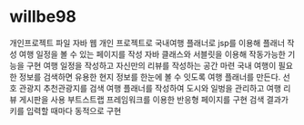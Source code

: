 # willbe98
개인프로젝트 파일 
자바 웹 개인 프로젝트로 국내여행 플래너로 jsp를 이용해 플래너 작성 여행 일정을 볼 수 있는 페이지를 작성 자바 클래스와 서블릿을 이용해 작동가능한 기능을 구현 여행 일정을 작성하고 자신만의 리뷰를 작성하는 공간 마련
국내 여행이 필요한 정보를 검색하면 유용한 현지 정보를 한눈에 볼 수 잇도록 여행 플래너를 만든다.
선호 관광지 추천관광지를 검색 여행 플래너를 작성하여 도시와 일벙을 관리하고 여행 리뷰 게시판을 사용
부트스트랩 프레임워크를 이용한 반응형 페이지를 구현 검색 결과가 키를 입력할 때마다 동적으로 구현 

